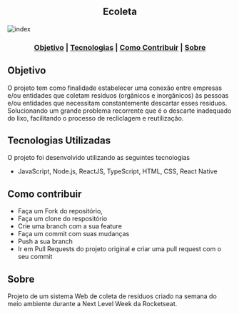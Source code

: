 <h2 align="center">
Ecoleta
</h2>

![index](https://user-images.githubusercontent.com/65955916/86075224-e7172500-ba5d-11ea-92b0-28cfe07fd2f1.png)

<h3 align="center">  
  <a href="#projeto_source-objetivo">Objetivo</a> |
  <a href="#rocket-tecnologias-utilizadas">Tecnologias</a> | 
  <a href="#link-como-contribuir">Como Contribuir</a> | 
  <a href="#information_source-sobre">Sobre</a>
</h3>

## Objetivo

O projeto tem como finalidade estabelecer uma conexão entre empresas e/ou entidades que coletam resíduos (orgânicos e inorgânicos) às pessoas e/ou entidades que necessitam constantemente descartar esses resíduos. Solucionando um grande problema recorrente que é o descarte inadequado do lixo, facilitando o processo de recliclagem e reutilização.

## Tecnologias Utilizadas

O projeto foi desenvolvido utilizando as seguintes tecnologias

- JavaScript, Node.js, ReactJS, TypeScript, HTML, CSS, React Native

## Como contribuir

- Faça um Fork do repositório,
- Faça um clone do respositório
- Crie uma branch com a sua feature
- Faça um commit com suas mudanças
- Push a sua branch
- Ir em Pull Requests do projeto original e criar uma pull request com o seu commit

## Sobre

Projeto de um sistema Web de coleta de resíduos criado na semana do meio ambiente durante a Next Level Week da Rocketseat.
